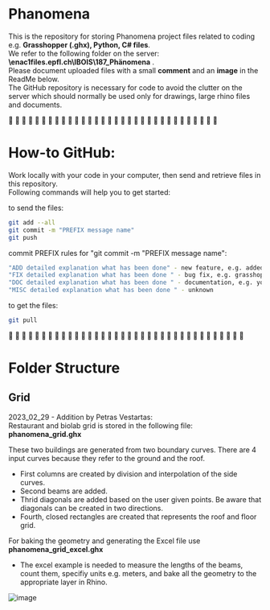# Phanomena

This is the repository for storing Phanomena project files related to coding e.g. **Grasshopper (.ghx), Python, C# files**. \
We refer to the following folder on the server: **\\enac1files.epfl.ch\IBOIS\187_Phänomena** . \
Please document uploaded files with a small **comment** and an **image** in the ReadMe below. \
The GitHub repository is necessary for code to avoid the clutter on the server which should normally be used only for drawings, large rhino files and documents.

:large_blue_circle: :large_blue_circle: :large_blue_circle: :large_blue_circle: :large_blue_circle: :large_blue_circle: :large_blue_circle: :large_blue_circle: :large_blue_circle: :large_blue_circle: :large_blue_circle: :large_blue_circle: :large_blue_circle: :large_blue_circle: :large_blue_circle: :large_blue_circle: :large_blue_circle: :large_blue_circle: :large_blue_circle: :large_blue_circle: :large_blue_circle: :large_blue_circle: :large_blue_circle: :large_blue_circle: 
:large_blue_circle: :large_blue_circle: :large_blue_circle: :large_blue_circle: :large_blue_circle: :large_blue_circle: :large_blue_circle: :large_blue_circle: 


# How-to GitHub:

Work locally with your code in your computer, then send and retrieve files in this repository. \
Following commands will help you to get started:

to send the files:
``` bash
git add --all
git commit -m "PREFIX message name"
git push
```

commit PREFIX rules for "git commit -m "PREFIX message name":
``` bash
"ADD detailed explanation what has been done" - new feature, e.g. added new file or folder
"FIX detailed explanation what has been done " - bug fix, e.g. grasshopper file change
"DOC detailed explanation what has been done " - documentation, e.g. you changed the readme file
"MISC detailed explanation what has been done " - unknown
```

to get the files:
``` bash
git pull
```


:red_circle: :red_circle: :red_circle: :red_circle: :red_circle: :red_circle: :red_circle: :red_circle: :red_circle: :red_circle: :red_circle: :red_circle: :red_circle: :red_circle: :red_circle: :red_circle: :red_circle: :red_circle: :red_circle: :red_circle: :red_circle: :red_circle: :red_circle: :red_circle: :red_circle: :red_circle: :red_circle: :red_circle: :red_circle: :red_circle: :red_circle: :red_circle: :red_circle: :red_circle: :red_circle: :red_circle:

# Folder Structure

## Grid

2023_02_29 - Addition by Petras Vestartas: \
Restaurant and biolab grid is stored in the following file: **phanomena_grid.ghx** 

These two buildings are generated from two boundary curves. There are 4 input curves because they refer to the ground and the roof. 
* First columns are created by division and interpolation of the side curves. 
* Second beams are added. 
* Thrid diagonals are added based on the user given points. Be aware that diagonals can be created in two directions.  
* Fourth, closed rectangles are created that represents the roof and floor grid. 

For baking the geometry and generating the Excel file use **phanomena_grid_excel.ghx** 
* The excel example is needed to measure the lengths of the beams, count them, specifiy units e.g. meters, and bake all the geometry to the appropriate layer in Rhino.

![image](https://user-images.githubusercontent.com/18013985/217834006-3ca7e29f-1b51-4a6c-9bda-c7b39739c64d.png)

